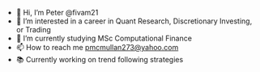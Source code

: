 - 👋 Hi, I’m Peter @fivam21
- 👀 I’m interested in a career in Quant Research, Discretionary Investing, or Trading
- 🌱 I’m currently studying MSc Computational Finance
- 📫 How to reach me pmcmullan273@yahoo.com
- 📚 Currently working on trend following strategies
            
